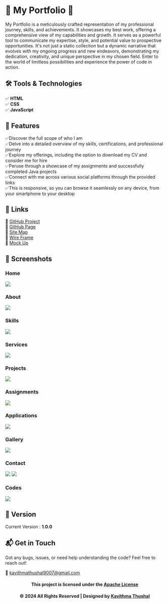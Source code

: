 # 🌟 My Portfolio 🌟

My Portfolio is a meticulously crafted representation of my professional journey, skills, and achievements. It showcases
my best work, offering a comprehensive view of my capabilities and growth. It serves as a powerful tool to communicate
my expertise, style, and potential value to prospective opportunities. It's not just a static collection but a dynamic
narrative that evolves with my ongoing progress and new endeavors, demonstrating my dedication, creativity, and unique
perspective in my chosen field. Enter to the world of limitless possibilities and experience the power of code in
action.

## 🛠️ Tools & Technologies
✅ **HTML**<br/>
✅ **CSS**<br/>
✅ **JavaScript**<br/>

## 🔑 Features
✅Discover the full scope of who I am<br/>
✅Delve into a detailed overview of my skills, certifications, and professional journey<br/>
✅Explore my offerings, including the option to download my CV and consider me for hire<br/>
✅Peruse through a showcase of my assignments and successfully completed Java projects<br/>
✅Connect with me across various social platforms through the provided links<br/>
✅This is responsive, so you can browse it seamlessly on any device, from your smartphone to your desktop<br/>

## 🔗 Links

🔗 <a href="https://github.com/Thushal2001/MyPortfolio" target="_blank">GitHub Project</a></br>
🔗 <a href="https://thushal2001.github.io/MyPortfolio/" target="_blank">GitHub Page</a></br>
🔗 <a href="https://www.gloomaps.com/icbeqVdv9a" target="_blank">Site Map</a></br>
🔗 <a href="https://wireframe.cc/29u3zM" target="_blank">Wire Frame</a></br>
🔗 <a href="https://www.figma.com/file/mmHVJt25CXdinNz6f48ZB5/My-Mockup?type=design&node-id=0-1&mode=design&t=geCjyFwJrOsqVFJD-0" target="_blank">Mock Up</a>

## 📸 Screenshots

### Home

<img src="assets/img/ss/Home.png">

### About

<img src="assets/img/ss/About.png">

### Skills

<img src="assets/img/ss/Skills.png">

### Services

<img src="assets/img/ss/Services.png">

### Projects

<img src="assets/img/ss/Projects.png">

### Assignments

<img src="assets/img/ss/Assignments.png">

### Applications

<img src="assets/img/ss/Applications.png">

### Gallery

<img src="assets/img/ss/Gallery.png">

### Contact

<img src="assets/img/ss/Contact.png">
<img src="assets/img/ss/Contact2.png">

### Codes

<img src="assets/img/ss/Codes.png">

## 📝 Version

Current Version : **1.0.0**

## 📬 Get in Touch

Got any bugs, issues, or need help understanding the code? Feel free to reach out!

📧 [kavithmathushal9007@gmail.com](mailto:kavithmathushal9007@gmail.com)

<div align="center">

#### This project is licensed under the [Apache License](LICENSE)

#### © 2024 All Rights Reserved | Designed by [Kavithma Thushal](https://github.com/Kavithma-Thushal)

</div>